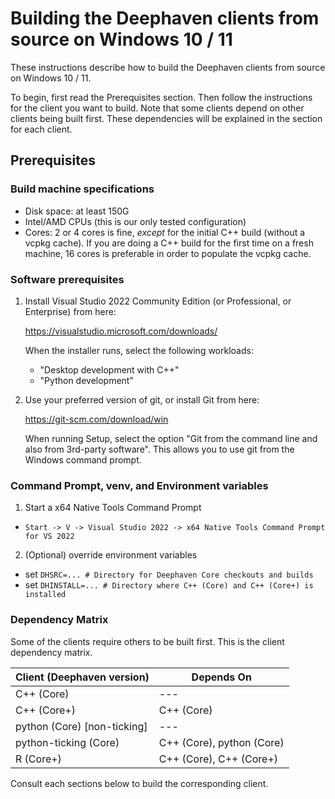 # Building the Deephaven clients from source on Windows 10 / 11

These instructions describe how to build the Deephaven clients from source on Windows 10 / 11.

To begin, first read the Prerequisites section. Then follow the instructions for the client you
want to build. Note that some clients depend on other clients being built first. These
dependencies will be explained in the section for each client.

## Prerequisites

### Build machine specifications

* Disk space: at least 150G
* Intel/AMD CPUs (this is our only tested configuration)
* Cores: 2 or 4 cores is fine, *except* for the initial C++ build (without a vcpkg cache).
  If you are doing a C++ build for the first time on a fresh machine, 16 cores is preferable
  in order to populate the vcpkg cache. 

### Software prerequisites

1. Install Visual Studio 2022 Community Edition (or Professional, or Enterprise)
   from here:

   https://visualstudio.microsoft.com/downloads/

   When the installer runs, select the following workloads:
   * "Desktop development with C++"
   * "Python development"

2. Use your preferred version of git, or install Git from here:

   https://git-scm.com/download/win

   When running Setup, select the option "Git from the command line and also
   from 3rd-party software". This allows you to use git from the Windows command
   prompt.

### Command Prompt, venv, and Environment variables

1. Start a x64 Native Tools Command Prompt

* `Start -> V -> Visual Studio 2022 -> x64 Native Tools Command Prompt for VS 2022`

2. (Optional) override environment variables

* set `DHSRC=... # Directory for Deephaven Core checkouts and builds`
* set `DHINSTALL=... # Directory where C++ (Core) and C++ (Core+) is installed` 

### Dependency Matrix

Some of the clients require others to be built first. This is the client dependency matrix.

| Client (Deephaven version)  | Depends On                |
|-----------------------------|---------------------------|
| C++ (Core)                  | ---                       |
| C++ (Core+)                 | C++ (Core)                |
| python (Core) [non-ticking] | ---                       |
| python-ticking (Core)       | C++ (Core), python (Core) |
| R (Core+)                   | C++ (Core), C++ (Core+)   |

Consult each sections below to build the corresponding client. 

